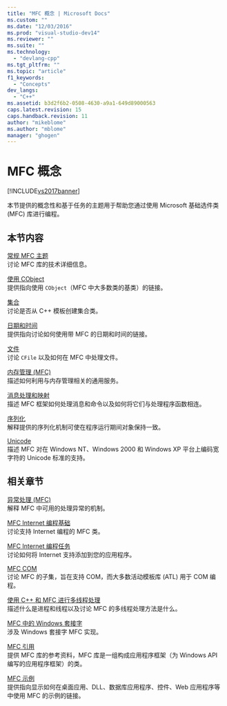 ```yaml
---
title: "MFC 概念 | Microsoft Docs"
ms.custom: ""
ms.date: "12/03/2016"
ms.prod: "visual-studio-dev14"
ms.reviewer: ""
ms.suite: ""
ms.technology: 
  - "devlang-cpp"
ms.tgt_pltfrm: ""
ms.topic: "article"
f1_keywords: 
  - "Concepts"
dev_langs: 
  - "C++"
ms.assetid: b3d2f6b2-0508-4630-a9a1-649d89000563
caps.latest.revision: 15
caps.handback.revision: 11
author: "mikeblome"
ms.author: "mblome"
manager: "ghogen"
---
```

# MFC 概念
[!INCLUDE[vs2017banner](../assembler/inline/includes/vs2017banner.md)]

本节提供的概念性和基于任务的主题用于帮助您通过使用 Microsoft 基础选件类 \(MFC\) 库进行编程。  
  
## 本节内容  
 [常规 MFC 主题](../mfc/general-mfc-topics.md)  
 讨论 MFC 库的技术详细信息。  
  
 [使用 CObject](../mfc/using-cobject.md)  
 提供指向使用 `CObject`（MFC 中大多数类的基类）的链接。  
  
 [集合](../mfc/collections.md)  
 讨论是否从 C\+\+ 模板创建集合类。  
  
 [日期和时间](../atl-mfc-shared/date-and-time.md)  
 提供指向讨论如何使用带 MFC 的日期和时间的链接。  
  
 [文件](../mfc/files-in-mfc.md)  
 讨论 `CFile` 以及如何在 MFC 中处理文件。  
  
 [内存管理 \(MFC\)](../mfc/memory-management.md)  
 描述如何利用与内存管理相关的通用服务。  
  
 [消息处理和映射](../mfc/message-handling-and-mapping.md)  
 描述 MFC 框架如何处理消息和命令以及如何将它们与处理程序函数相连。  
  
 [序列化](../mfc/serialization-in-mfc.md)  
 解释提供的序列化机制可使在程序运行期间对象保持一致。  
  
 [Unicode](../mfc/unicode-in-mfc.md)  
 描述 MFC 对在 Windows NT、Windows 2000 和 Windows XP 平台上编码宽字符的 Unicode 标准的支持。  
  
## 相关章节  
 [异常处理 \(MFC\)](../mfc/exception-handling-in-mfc.md)  
 解释 MFC 中可用的处理异常的机制。  
  
 [MFC Internet 编程基础](../mfc/mfc-internet-programming-basics.md)  
 讨论支持 Internet 编程的 MFC 类。  
  
 [MFC Internet 编程任务](../mfc/mfc-internet-programming-tasks.md)  
 讨论如何将 Internet 支持添加到您的应用程序。  
  
 [MFC COM](../mfc/mfc-com.md)  
 讨论 MFC 的子集，旨在支持 COM，而大多数活动模板库 \(ATL\) 用于 COM 编程。  
  
 [使用 C\+\+ 和 MFC 进行多线程处理](../parallel/multithreading-with-cpp-and-mfc.md)  
 描述什么是进程和线程以及讨论 MFC 的多线程处理方法是什么。  
  
 [MFC 中的 Windows 套接字](../mfc/windows-sockets.md)  
 涉及 Windows 套接字 MFC 实现。  
  
 [MFC 引用](../mfc/mfc-desktop-applications.md)  
 提供 MFC 库的参考资料，MFC 库是一组构成应用程序框架（为 Windows API 编写的应用程序框架）的类。  
  
 [MFC 示例](../top/visual-cpp-samples.md)  
 提供指向显示如何在桌面应用、DLL、数据库应用程序、控件、Web 应用程序等中使用 MFC 的示例的链接。